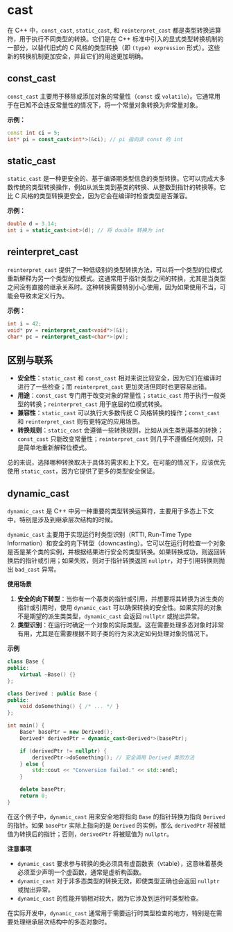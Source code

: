 # cast

在 C++ 中，`const_cast`, `static_cast`, 和 `reinterpret_cast` 都是类型转换运算符，用于执行不同类型的转换。它们是在 C++ 标准中引入的显式类型转换机制的一部分，以替代旧式的 C 风格的类型转换（即 `(type) expression` 形式）。这些新的转换机制更加安全，并且它们的用途更加明确。

## const_cast

`const_cast` 主要用于移除或添加对象的常量性（`const` 或 `volatile`）。它通常用于在已知不会违反常量性的情况下，将一个常量对象转换为非常量对象。

**示例：**

```cpp
const int ci = 5;
int* pi = const_cast<int*>(&ci); // pi 指向非 const 的 int
```

## static_cast

`static_cast` 是一种更安全的、基于编译期类型信息的类型转换。它可以完成大多数传统的类型转换操作，例如从派生类到基类的转换、从整数到指针的转换等。它比 C 风格的类型转换更安全，因为它会在编译时检查类型是否兼容。

**示例：**

```cpp
double d = 3.14;
int i = static_cast<int>(d); // 将 double 转换为 int
```

## reinterpret_cast

`reinterpret_cast` 提供了一种低级别的类型转换方法，可以将一个类型的位模式重新解释为另一个类型的位模式。这通常用于指针类型之间的转换，尤其是当类型之间没有直接的继承关系时。这种转换需要特别小心使用，因为如果使用不当，可能会导致未定义行为。

**示例：**

```cpp
int i = 42;
void* pv = reinterpret_cast<void*>(&i);
char* pc = reinterpret_cast<char*>(pv);
```

## 区别与联系

- **安全性**：`static_cast` 和 `const_cast` 相对来说比较安全，因为它们在编译时进行了一些检查；而 `reinterpret_cast` 更加灵活但同时也更容易出错。
- **用途**：`const_cast` 专门用于改变对象的常量性；`static_cast` 用于执行一般类型的转换；`reinterpret_cast` 用于底层的位模式转换。
- **兼容性**：`static_cast` 可以执行大多数传统 C 风格转换的操作；`const_cast` 和 `reinterpret_cast` 则有更特定的应用场景。
- **转换规则**：`static_cast` 会遵循一些转换规则，比如从派生类到基类的转换；`const_cast` 只能改变常量性；`reinterpret_cast` 则几乎不遵循任何规则，只是简单地重新解释位模式。

总的来说，选择哪种转换取决于具体的需求和上下文。在可能的情况下，应该优先使用 `static_cast`，因为它提供了更多的类型安全保证。

## dynamic_cast

`dynamic_cast` 是 C++ 中另一种重要的类型转换运算符，主要用于多态上下文中，特别是涉及到继承层次结构的时候。

`dynamic_cast` 主要用于实现运行时类型识别（RTTI, Run-Time Type Information）和安全的向下转型（downcasting）。它可以在运行时检查一个对象是否是某个类的实例，并根据结果进行安全的类型转换。如果转换成功，则返回转换后的指针或引用；如果失败，则对于指针转换返回 `nullptr`，对于引用转换则抛出 `bad_cast` 异常。

**使用场景**

1. **安全的向下转型**：当你有一个基类的指针或引用，并想要将其转换为派生类的指针或引用时，使用 `dynamic_cast` 可以确保转换的安全性。如果实际的对象不是期望的派生类类型，`dynamic_cast` 会返回 `nullptr` 或抛出异常。
2. **类型识别**：在运行时确定一个对象的实际类型。这在需要处理多态对象时非常有用，尤其是在需要根据不同子类的行为来决定如何处理对象的情况下。

**示例**

```cpp
class Base {
public:
    virtual ~Base() {}
};

class Derived : public Base {
public:
    void doSomething() { /* ... */ }
};

int main() {
    Base* basePtr = new Derived();
    Derived* derivedPtr = dynamic_cast<Derived*>(basePtr);

    if (derivedPtr != nullptr) {
        derivedPtr->doSomething(); // 安全调用 Derived 类的方法
    } else {
        std::cout << "Conversion failed." << std::endl;
    }

    delete basePtr;
    return 0;
}
```

在这个例子中，`dynamic_cast` 用来安全地将指向 `Base` 的指针转换为指向 `Derived` 的指针。如果 `basePtr` 实际上指向的是 `Derived` 的实例，那么 `derivedPtr` 将被赋值为转换后的指针；否则，`derivedPtr` 将被赋值为 `nullptr`。

**注意事项**

- `dynamic_cast` 要求参与转换的类必须具有虚函数表（vtable），这意味着基类必须至少声明一个虚函数，通常是虚析构函数。
- `dynamic_cast` 对于非多态类型的转换无效，即使类型正确也会返回 `nullptr` 或抛出异常。
- `dynamic_cast` 的性能开销相对较大，因为它涉及到运行时类型检查。

在实际开发中，`dynamic_cast` 通常用于需要运行时类型检查的地方，特别是在需要处理继承层次结构中的多态对象时。
